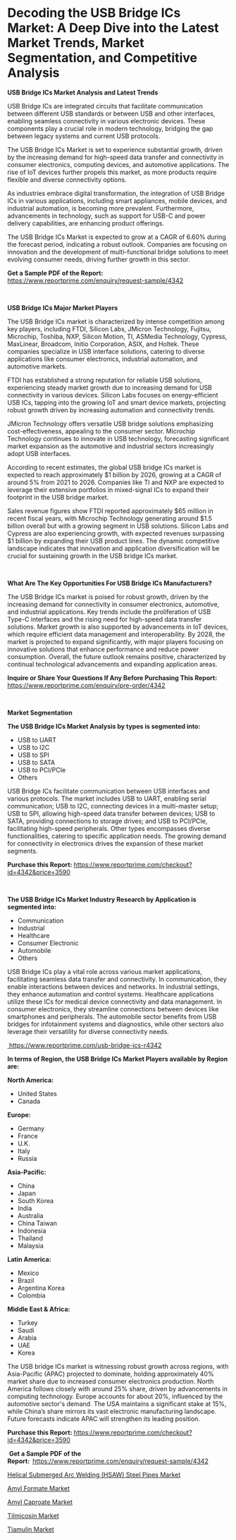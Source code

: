 <p><h1>Decoding the USB Bridge ICs Market: A Deep Dive into the Latest Market Trends, Market Segmentation, and Competitive Analysis</h1></p><p><strong>USB Bridge ICs Market Analysis and Latest Trends</strong></p>
<p><p>USB Bridge ICs are integrated circuits that facilitate communication between different USB standards or between USB and other interfaces, enabling seamless connectivity in various electronic devices. These components play a crucial role in modern technology, bridging the gap between legacy systems and current USB protocols.</p><p>The USB Bridge ICs Market is set to experience substantial growth, driven by the increasing demand for high-speed data transfer and connectivity in consumer electronics, computing devices, and automotive applications. The rise of IoT devices further propels this market, as more products require flexible and diverse connectivity options. </p><p>As industries embrace digital transformation, the integration of USB Bridge ICs in various applications, including smart appliances, mobile devices, and industrial automation, is becoming more prevalent. Furthermore, advancements in technology, such as support for USB-C and power delivery capabilities, are enhancing product offerings. </p><p>The USB Bridge ICs Market is expected to grow at a CAGR of 6.60% during the forecast period, indicating a robust outlook. Companies are focusing on innovation and the development of multi-functional bridge solutions to meet evolving consumer needs, driving further growth in this sector.</p></p>
<p><strong>Get a Sample PDF of the Report:&nbsp;</strong> <a href="https://www.reportprime.com/enquiry/request-sample/4342?utm_campaign=1734&utm_medium=2&utm_source=Github&utm_content=ia&utm_term=28102024&utm_id=usb-bridge-ics">https://www.reportprime.com/enquiry/request-sample/4342</a></p>
<p>&nbsp;</p>
<p><strong>USB Bridge ICs Major Market Players</strong></p>
<p><p>The USB Bridge ICs market is characterized by intense competition among key players, including FTDI, Silicon Labs, JMicron Technology, Fujitsu, Microchip, Toshiba, NXP, Silicon Motion, TI, ASMedia Technology, Cypress, MaxLinear, Broadcom, Initio Corporation, ASIX, and Holtek. These companies specialize in USB interface solutions, catering to diverse applications like consumer electronics, industrial automation, and automotive markets.</p><p>FTDI has established a strong reputation for reliable USB solutions, experiencing steady market growth due to increasing demand for USB connectivity in various devices. Silicon Labs focuses on energy-efficient USB ICs, tapping into the growing IoT and smart device markets, projecting robust growth driven by increasing automation and connectivity trends.</p><p>JMicron Technology offers versatile USB bridge solutions emphasizing cost-effectiveness, appealing to the consumer sector. Microchip Technology continues to innovate in USB technology, forecasting significant market expansion as the automotive and industrial sectors increasingly adopt USB interfaces.</p><p>According to recent estimates, the global USB bridge ICs market is expected to reach approximately $1 billion by 2026, growing at a CAGR of around 5% from 2021 to 2026. Companies like TI and NXP are expected to leverage their extensive portfolios in mixed-signal ICs to expand their footprint in the USB bridge market.</p><p>Sales revenue figures show FTDI reported approximately $65 million in recent fiscal years, with Microchip Technology generating around $1.5 billion overall but with a growing segment in USB solutions. Silicon Labs and Cypress are also experiencing growth, with expected revenues surpassing $1 billion by expanding their USB product lines. The dynamic competitive landscape indicates that innovation and application diversification will be crucial for sustaining growth in the USB bridge ICs market.</p></p>
<p>&nbsp;</p>
<p><strong>What Are The Key Opportunities For USB Bridge ICs Manufacturers?</strong></p>
<p><p>The USB Bridge ICs market is poised for robust growth, driven by the increasing demand for connectivity in consumer electronics, automotive, and industrial applications. Key trends include the proliferation of USB Type-C interfaces and the rising need for high-speed data transfer solutions. Market growth is also supported by advancements in IoT devices, which require efficient data management and interoperability. By 2028, the market is projected to expand significantly, with major players focusing on innovative solutions that enhance performance and reduce power consumption. Overall, the future outlook remains positive, characterized by continual technological advancements and expanding application areas.</p></p>
<p><strong>Inquire or Share Your Questions If Any Before Purchasing This Report:</strong> <a href="https://www.reportprime.com/enquiry/pre-order/4342?utm_campaign=1734&utm_medium=2&utm_source=Github&utm_content=ia&utm_term=28102024&utm_id=usb-bridge-ics">https://www.reportprime.com/enquiry/pre-order/4342</a></p>
<p>&nbsp;</p>
<p><strong>Market Segmentation</strong></p>
<p><strong>The USB Bridge ICs Market Analysis by types is segmented into:</strong></p>
<p><ul><li>USB to UART</li><li>USB to I2C</li><li>USB to SPI</li><li>USB to SATA</li><li>USB to PCI/PCIe</li><li>Others</li></ul></p>
<p><p>USB Bridge ICs facilitate communication between USB interfaces and various protocols. The market includes USB to UART, enabling serial communication; USB to I2C, connecting devices in a multi-master setup; USB to SPI, allowing high-speed data transfer between devices; USB to SATA, providing connections to storage drives; and USB to PCI/PCIe, facilitating high-speed peripherals. Other types encompasses diverse functionalities, catering to specific application needs. The growing demand for connectivity in electronics drives the expansion of these market segments.</p></p>
<p><strong>Purchase this Report:&nbsp;</strong><a href="https://www.reportprime.com/checkout?id=4342&price=3590&utm_campaign=1734&utm_medium=2&utm_source=Github&utm_content=ia&utm_term=28102024&utm_id=usb-bridge-ics">https://www.reportprime.com/checkout?id=4342&price=3590</a></p>
<p>&nbsp;</p>
<p><strong>The USB Bridge ICs Market Industry Research by Application is segmented into:</strong></p>
<p><ul><li>Communication</li><li>Industrial</li><li>Healthcare</li><li>Consumer Electronic</li><li>Automobile</li><li>Others</li></ul></p>
<p><p>USB Bridge ICs play a vital role across various market applications, facilitating seamless data transfer and connectivity. In communication, they enable interactions between devices and networks. In industrial settings, they enhance automation and control systems. Healthcare applications utilize these ICs for medical device connectivity and data management. In consumer electronics, they streamline connections between devices like smartphones and peripherals. The automobile sector benefits from USB bridges for infotainment systems and diagnostics, while other sectors also leverage their versatility for diverse connectivity needs.</p></p>
<p><a href="https://www.reportprime.com/usb-bridge-ics-r4342?utm_campaign=1734&utm_medium=2&utm_source=Github&utm_content=ia&utm_term=28102024&utm_id=usb-bridge-ics">&nbsp;https://www.reportprime.com/usb-bridge-ics-r4342</a></p>
<p><strong>In terms of Region, the USB Bridge ICs Market Players available by Region are:</strong></p>
<p>
    <p> <strong> North America: </strong>
        <ul>
            <li>United States</li>
            <li>Canada</li>
        </ul>
        </p> 
    <p> <strong> Europe: </strong>
        <ul>
            <li>Germany</li>
            <li>France</li>
            <li>U.K.</li>
            <li>Italy</li>
            <li>Russia</li>
        </ul>
        </p> 
    <p> <strong> Asia-Pacific: </strong>
        <ul>
            <li>China</li>
            <li>Japan</li>
            <li>South Korea</li>
            <li>India</li>
            <li>Australia</li>
            <li>China Taiwan</li>
            <li>Indonesia</li>
            <li>Thailand</li>
            <li>Malaysia</li>
        </ul>
        </p> 
    <p> <strong> Latin America: </strong>
        <ul>
            <li>Mexico</li>
            <li>Brazil</li>
            <li>Argentina Korea</li>
            <li>Colombia</li>
        </ul>
        </p> 
    <p> <strong> Middle East & Africa: </strong>
        <ul>
            <li>Turkey</li>
            <li>Saudi</li>
            <li>Arabia</li>
            <li>UAE</li>
            <li>Korea</li>
        </ul>
    </p>
    </p>
<p><p>The USB bridge ICs market is witnessing robust growth across regions, with Asia-Pacific (APAC) projected to dominate, holding approximately 40% market share due to increased consumer electronics production. North America follows closely with around 25% share, driven by advancements in computing technology. Europe accounts for about 20%, influenced by the automotive sector's demand. The USA maintains a significant stake at 15%, while China’s share mirrors its vast electronic manufacturing landscape. Future forecasts indicate APAC will strengthen its leading position.</p></p>
<p><strong>Purchase this Report: </strong><a href="https://www.reportprime.com/checkout?id=4342&price=3590&utm_campaign=1734&utm_medium=2&utm_source=Github&utm_content=ia&utm_term=28102024&utm_id=usb-bridge-ics">https://www.reportprime.com/checkout?id=4342&price=3590</a></p>
<p>&nbsp;<strong>Get a Sample PDF of the Report:&nbsp;&nbsp;</strong><a href="https://www.reportprime.com/enquiry/request-sample/4342?utm_campaign=1734&utm_medium=2&utm_source=Github&utm_content=ia&utm_term=28102024&utm_id=usb-bridge-ics">https://www.reportprime.com/enquiry/request-sample/4342</a></p>
<p><strong></strong></p>
<p><p><a href="https://issuu.com/reportprime-2/docs/helical-submerged-arc-welding-hsaw-_598a35f2c35395?utm_campaign=1734&utm_medium=2&utm_source=Github&utm_content=ia&utm_term=28102024&utm_id=usb-bridge-ics">Helical Submerged Arc Welding (HSAW) Steel Pipes Market</a></p><p><a href="https://www.linkedin.com/pulse/strategic-roadmap-success-global-amyl-formate-market-analysis-lwcmc?utm_campaign=1734&utm_medium=2&utm_source=Github&utm_content=ia&utm_term=28102024&utm_id=usb-bridge-ics">Amyl Formate Market</a></p><p><a href="https://www.linkedin.com/pulse/amyl-caproate-market-matrix-applications-types-cagr-growth-qwlkc?utm_campaign=1734&utm_medium=2&utm_source=Github&utm_content=ia&utm_term=28102024&utm_id=usb-bridge-ics">Amyl Caproate Market</a></p><p><a href="https://www.linkedin.com/pulse/mapping-tilmicosin-market-trends-challenges-breakthroughs-2024-w5j9c?utm_campaign=1734&utm_medium=2&utm_source=Github&utm_content=ia&utm_term=28102024&utm_id=usb-bridge-ics">Tilmicosin Market</a></p><p><a href="https://www.linkedin.com/pulse/navigating-global-tiamulin-market-from-trends-strategy-2024-cw0pc?utm_campaign=1734&utm_medium=2&utm_source=Github&utm_content=ia&utm_term=28102024&utm_id=usb-bridge-ics">Tiamulin Market</a></p></p>